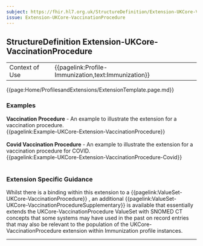 ```yaml
---
subject: https://fhir.hl7.org.uk/StructureDefinition/Extension-UKCore-VaccinationProcedure
issue: Extension-UKCore-VaccinationProcedure
---
```

## StructureDefinition Extension-UKCore-VaccinationProcedure

<table id="addToTranspose">
<tr><td>Context of Use</td>
<td>{{pagelink:Profile-Immunization,text:Immunization}}</td>
</tr>
</table>

{{page:Home/ProfilesandExtensions/ExtensionTemplate.page.md}}

<div id="Examples" class="tabcontent">
  <h3>Examples</h3>
  <b>Vaccination Procedure</b> - An example to illustrate the extension for a vaccination procedure.<br>
   {{pagelink:Example-UKCore-Extension-VaccinationProcedure}}
   <br><br>
   <b>Covid Vaccination Procedure</b> - An example to illustrate the extension for a vaccination procedure for COVID.<br>
   {{pagelink:Example-UKCore-Extension-VaccinationProcedure-Covid}}
   <br><br>
</div>

<h3 id="guidance-vaccinationprocedure">Extension Specific Guidance</h3>

<div markdown="span" class="alert alert-warning" role="alert"><i class="fa fa-info-circle"></i>
Whilst there is a binding within this extension to a {{pagelink:ValueSet-UKCore-VaccinationProcedure}}
, an additional {{pagelink:ValueSet-UKCore-VaccinationProcedureSupplementary}} is available that essentially extends the UKCore-VaccinationProcedure ValueSet with SNOMED CT concepts that some systems may have used in the past on record entries that may also be relevant to the population of the UKCore-VaccinationProcedure extension within Immunization profile instances.
</div>

---
